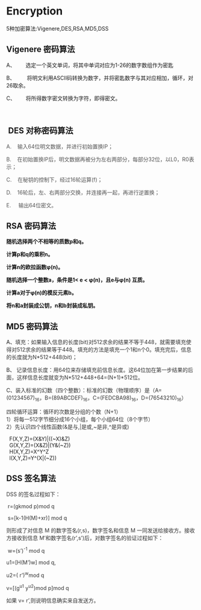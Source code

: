 # Encryption
5种加密算法:Vigenere,DES,RSA,MD5,DSS
<h2>
	<a name="_Toc485547453">Vigenere </a>密码算法
</h2>
<p align="left">
	A、&nbsp;&nbsp;&nbsp;&nbsp;&nbsp;&nbsp;&nbsp;选定一个英文单词，将其中单词对应为1-26的数字数组作为密匙
</p>
<p align="left">
	B、&nbsp;&nbsp;&nbsp;&nbsp;&nbsp;&nbsp;&nbsp;&nbsp;将明文利用ASCII码转换为数字，并将密匙数字与其对应相加，循环，对26取余。
</p>
<p align="left">
	C、&nbsp;&nbsp;&nbsp;&nbsp;&nbsp;&nbsp;&nbsp;将所得数字密文转换为字符，即得密文。
</p>
<p align="left">
	&nbsp;
</p>
<h2>
	&nbsp;<a name="_Toc485547454">DES </a>对称密码算法 
</h2>
<p>
	<span style="color:#555555;">A.&nbsp;&nbsp;&nbsp;&nbsp;</span><span style="color:#555555;">输入</span><span style="color:#555555;">64</span><span style="color:#555555;">位明文数据，并进行初始置换</span><span style="color:#555555;">IP</span><span style="color:#555555;">；</span>
</p>
<p>
	<span style="color:#555555;">B.&nbsp;&nbsp;&nbsp;&nbsp;</span><span style="color:#555555;">在初始置换</span><span style="color:#555555;">IP</span><span style="color:#555555;">后，明文数据再被分为左右两部分，每部分</span><span style="color:#555555;">32</span><span style="color:#555555;">位，以</span><span style="color:#555555;">L0</span><span style="color:#555555;">，</span><span style="color:#555555;">R0</span><span style="color:#555555;">表示；</span>
</p>
<p>
	<span style="color:#555555;">C.&nbsp;&nbsp;&nbsp;&nbsp;</span><span style="color:#555555;">在秘钥的控制下，经过</span><span style="color:#555555;">16</span><span style="color:#555555;">轮运算</span><span style="color:#555555;">(f)</span><span style="color:#555555;">；</span>
</p>
<p>
	<span style="color:#555555;">D.&nbsp;&nbsp;&nbsp;&nbsp;</span><span style="color:#555555;">16</span><span style="color:#555555;">轮后，左、右两部分交换，并连接再一起，再进行逆置换；</span>
</p>
<p>
	<span style="color:#555555;">E.&nbsp;&nbsp;&nbsp;&nbsp;&nbsp;</span><span style="color:#555555;">输出</span><span style="color:#555555;">64</span><span style="color:#555555;">位密文。</span>
</p>
<h2>
	<a name="_Toc485547455">RSA </a>密码算法
</h2>
<p>
	<strong><span style="color:#111111;">随机选择两个不相等的质数</span><span style="color:#111111;">p</span><span style="color:#111111;">和</span><span style="color:#111111;">q</span><span style="color:#111111;">。</span></strong>
</p>
<p>
	<strong><span style="color:#111111;">计算</span><span style="color:#111111;">p</span><span style="color:#111111;">和</span><span style="color:#111111;">q</span><span style="color:#111111;">的乘积</span><span style="color:#111111;">n</span><span style="color:#111111;">。</span></strong>
</p>
<p>
	<strong><span style="color:#111111;">计算</span><span style="color:#111111;">n</span><span style="color:#111111;">的欧拉函数</span><span style="color:#111111;">φ(n)</span><span style="color:#111111;">。</span></strong>
</p>
<p>
	<strong><span style="color:#111111;">随机选择一个整数</span><span style="color:#111111;">a</span><span style="color:#111111;">，条件是</span><span style="color:#111111;">1&lt; e &lt; φ(n)</span><span style="color:#111111;">，且</span><span style="color:#111111;">e</span><span style="color:#111111;">与</span><span style="color:#111111;">φ(n) </span><span style="color:#111111;">互质。</span></strong>
</p>
<p>
	<strong><span style="color:#111111;">计算</span><span style="color:#111111;">a</span><span style="color:#111111;">对于</span><span style="color:#111111;">φ(n)</span><span style="color:#111111;">的模反元素</span><span style="color:#111111;">b</span><span style="color:#111111;">。</span></strong>
</p>
<p>
	<strong><span style="color:#111111;">将</span><span style="color:#111111;">n</span><span style="color:#111111;">和</span><span style="color:#111111;">a</span><span style="color:#111111;">封装成公钥，</span><span style="color:#111111;">n</span><span style="color:#111111;">和</span><span style="color:#111111;">b</span><span style="color:#111111;">封装成私钥。</span></strong>
</p>
<h2>
	<a name="_Toc485547456">MD5 </a>密码算法
</h2>
<p align="left">
	A、<span style="color:#333333;">填充：如果输入信息的长度</span><span style="color:#333333;">(bit)</span><span style="color:#333333;">对</span><span style="color:#333333;">512</span><span style="color:#333333;">求余的结果不等于</span><span style="color:#333333;">448</span><span style="color:#333333;">，就需要填充使得对</span><span style="color:#333333;">512</span><span style="color:#333333;">求余的结果等于</span><span style="color:#333333;">448</span><span style="color:#333333;">。填充的方法是填充一个</span><span style="color:#333333;">1</span><span style="color:#333333;">和</span><span style="color:#333333;">n</span><span style="color:#333333;">个</span><span style="color:#333333;">0</span><span style="color:#333333;">。填充完后，信息的长度就为</span><span style="color:#333333;">N*512+448(bit)</span><span style="color:#333333;">；</span>
</p>
<p align="left">
	B、 <span style="color:#333333;">记录信息长度：用</span><span style="color:#333333;">64</span><span style="color:#333333;">位来存储填充前信息长度。这</span><span style="color:#333333;">64</span><span style="color:#333333;">位加在第一步结果的后面，这样信息长度就变为</span><span style="color:#333333;">N*512+448+64=(N+1)*512</span><span style="color:#333333;">位。</span>
</p>
<p align="left">
	C、<span style="color:#333333;">装入标准的幻数（四个整数）：标准的幻数（物理顺序）是（</span><span style="color:#333333;">A=(01234567)<sub>16</sub></span><span style="color:#333333;">，</span><span style="color:#333333;">B=(89ABCDEF)<sub>16</sub></span><span style="color:#333333;">，</span><span style="color:#333333;">C=(FEDCBA98)<sub>16</sub></span><span style="color:#333333;">，</span><span style="color:#333333;">D=(76543210)<sub>16</sub></span><span style="color:#333333;">）</span>
</p>
<p align="left">
	<span style="color:#333333;">四轮循环运算：循环的次数是分组的个数（</span><span style="color:#333333;">N+1</span><span style="color:#333333;">）</span><span style="color:#333333;">&nbsp;<br />
	1</span><span style="color:#333333;">）将每一</span><span style="color:#333333;">512</span><span style="color:#333333;">字节细分成</span><span style="color:#333333;">16</span><span style="color:#333333;">个小组，每个小组</span><span style="color:#333333;">64</span><span style="color:#333333;">位（</span><span style="color:#333333;">8</span><span style="color:#333333;">个字节）</span><span style="color:#333333;"><br />
	2</span><span style="color:#333333;">）先认识四个线性函数</span><span style="color:#333333;">(&amp;</span><span style="color:#333333;">是与</span><span style="color:#333333;">,|</span><span style="color:#333333;">是或</span><span style="color:#333333;">,~</span><span style="color:#333333;">是非</span><span style="color:#333333;">,^</span><span style="color:#333333;">是异或</span><span style="color:#333333;">)</span>
</p>
<p align="left">
	&nbsp;&nbsp;F(X,Y,Z)=(X&amp;Y)|((~X)&amp;Z)<br />
	&nbsp;&nbsp;G(X,Y,Z)=(X&amp;Z)|(Y&amp;(~Z))<br />
	&nbsp;&nbsp;H(X,Y,Z)=X^Y^Z<br />
	&nbsp;&nbsp;I(X,Y,Z)=Y^(X|(~Z))
</p>
<h2>
	<a name="_Toc485547457">DSS </a>签名算法
</h2>
<p align="left">
	<span style="color:#333333;">DSS </span><span style="color:#333333;">的签名过程如下：</span>
</p>
<p align="left">
	<span style="color:#333333;">&nbsp;r=(gkmod p)mod q</span>
</p>
<p align="left">
	<span style="color:#333333;">&nbsp;s=[k-1(H(M)+xr)] mod q </span>
</p>
<p align="left">
	<span style="color:#333333;">则形成了对信息</span><span style="color:#333333;"> M </span><span style="color:#333333;">的数字签名</span><span style="color:#333333;">(r,s)</span><span style="color:#333333;">，数字签名和信息</span><span style="color:#333333;"> M </span><span style="color:#333333;">一同发送给接收方。</span><span style="color:#333333;">接收方接收到信息</span><span style="color:#333333;"> M’</span><span style="color:#333333;">和数字签名</span><span style="color:#333333;">(r’,s’)</span><span style="color:#333333;">后，对数字签名的验证过程如下：</span>
</p>
<p align="left">
	<span style="color:#333333;">&nbsp;w=(s’)<sup>-1</sup> mod q </span>
</p>
<p align="left">
	<span style="color:#333333;">u1=[H(M’)w] mod q, </span>
</p>
<p align="left">
	<span style="color:#333333;">u2=( r’)<sup>w</sup>mod q</span>
</p>
<p align="left">
	<span style="color:#333333;">v=[(g<sup>u1</sup> y<sup>u2</sup>)mod p]mod q </span>
</p>
<p align="left">
	<span style="color:#333333;">如果</span><span style="color:#333333;"> v= r’,</span><span style="color:#333333;">则说明信息确实来自发送方。</span>
</p>
